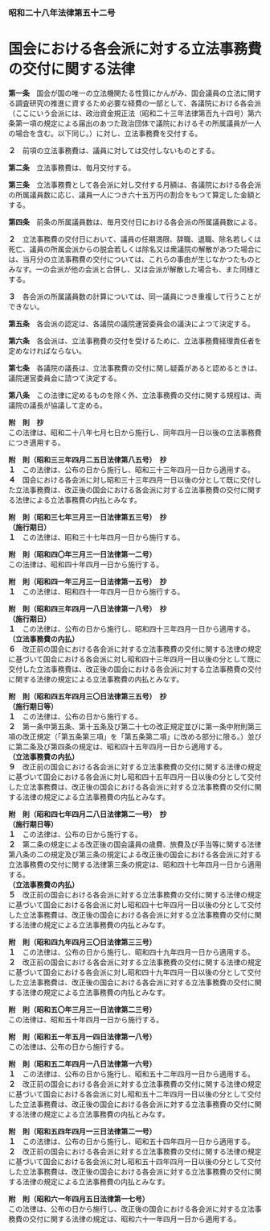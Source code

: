 ### 昭和二十八年法律第五十二号  
# 国会における各会派に対する立法事務費の交付に関する法律  
  
**第一条**　国会が国の唯一の立法機関たる性質にかんがみ、国会議員の立法に関する調査研究の推進に資するため必要な経費の一部として、各議院における各会派（ここにいう会派には、政治資金規正法（昭和二十三年法律第百九十四号）第六条第一項の規定による届出のあつた政治団体で議院におけるその所属議員が一人の場合を含む。以下同じ。）に対し、立法事務費を交付する。  
  
**２**　前項の立法事務費は、議員に対しては交付しないものとする。  
  
**第二条**　立法事務費は、毎月交付する。  
  
**第三条**　立法事務費として各会派に対し交付する月額は、各議院における各会派の所属議員数に応じ、議員一人につき六十五万円の割合をもつて算定した金額とする。  
  
**第四条**　前条の所属議員数は、毎月交付日における各会派の所属議員数による。  
  
**２**　立法事務費の交付日において、議員の任期満限、辞職、退職、除名若しくは死亡、議員の所属会派からの脱会若しくは除名又は衆議院の解散があつた場合には、当月分の立法事務費の交付については、これらの事由が生じなかつたものとみなす。一の会派が他の会派と合併し、又は会派が解散した場合も、また同様とする。  
  
**３**　各会派の所属議員数の計算については、同一議員につき重複して行うことができない。  
  
**第五条**　各会派の認定は、各議院の議院運営委員会の議決によつて決定する。  
  
**第六条**　各会派は、立法事務費の交付を受けるために、立法事務費経理責任者を定めなければならない。  
  
**第七条**　各議院の議長は、立法事務費の交付に関し疑義があると認めるときは、議院運営委員会に諮つて決定する。  
  
**第八条**　この法律に定めるものを除く外、立法事務費の交付に関する規程は、両議院の議長が協議して定める。  
  
**附　則　抄**  
この法律は、昭和二十八年七月七日から施行し、同年四月一日以後の立法事務費につき適用する。  
  
**附　則（昭和三三年四月二五日法律第八五号）　抄**  
**１**　この法律は、公布の日から施行し、昭和三十三年四月一日から適用する。  
**４**　国会における各会派に対し昭和三十三年四月一日以後の分として既に交付した立法事務費は、改正後の国会における各会派に対する立法事務費の交付に関する法律による立法事務費の内払とみなす。  
  
**附　則（昭和三七年三月三一日法律第五三号）　抄**  
**（施行期日）**  
**１**　この法律は、昭和三十七年四月一日から施行する。  
  
**附　則（昭和四〇年三月三一日法律第一二号）**  
この法律は、昭和四十年四月一日から施行する。  
  
**附　則（昭和四一年三月三一日法律第一五号）　抄**  
**１**　この法律は、昭和四十一年四月一日から施行する。  
  
**附　則（昭和四三年四月一八日法律第一八号）　抄**  
**（施行期日）**  
**１**　この法律は、公布の日から施行し、昭和四十三年四月一日から適用する。  
**（立法事務費の内払）**  
**６**　改正前の国会における各会派に対する立法事務費の交付に関する法律の規定に基づいて国会における各会派に対し昭和四十三年四月一日以後の分として既に交付した立法事務費は、改正後の国会における各会派に対する立法事務費の交付に関する法律の規定による立法事務費の内払とみなす。  
  
**附　則（昭和四五年四月三〇日法律第三五号）　抄**  
**（施行期日等）**  
**１**　この法律は、公布の日から施行する。  
**２**　第一条中第五条、第十五条及び第二十七の改正規定並びに第一条中附則第三項の改正規定（「第五条第三項」を「第五条第二項」に改める部分に限る。）並びに第二条及び第四条の規定は、昭和四十五年四月一日から適用する。  
**（立法事務費の内払）**  
**９**　改正前の国会における各会派に対する立法事務費の交付に関する法律の規定に基づいて国会における各会派に対し昭和四十五年四月一日以後の分として交付した立法事務費は、改正後の国会における各会派に対する立法事務費の交付に関する法律の規定による立法事務費の内払とみなす。  
  
**附　則（昭和四七年四月二八日法律第二一号）　抄**  
**（施行期日等）**  
**１**　この法律は、公布の日から施行する。  
**２**　第二条の規定による改正後の国会議員の歳費、旅費及び手当等に関する法律第八条の二の規定及び第三条の規定による改正後の国会における各会派に対する立法事務費の交付に関する法律第三条の規定は、昭和四十七年四月一日から適用する。  
**（立法事務費の内払）**  
**５**　改正前の国会における各会派に対する立法事務費の交付に関する法律の規定に基づいて国会における各会派に対し昭和四十七年四月一日以後の分として交付した立法事務費は、改正後の国会における各会派に対する立法事務費の交付に関する法律の規定による立法事務費の内払とみなす。  
  
**附　則（昭和四九年四月三〇日法律第三三号）**  
**１**　この法律は、公布の日から施行し、昭和四十九年四月一日から適用する。  
**２**　改正前の国会における各会派に対する立法事務費の交付に関する法律の規定に基づいて国会における各会派に対し昭和四十九年四月一日以後の分として交付した立法事務費は、改正後の国会における各会派に対する立法事務費の交付に関する法律の規定による立法事務費の内払とみなす。  
  
**附　則（昭和五〇年三月三一日法律第二三号）**  
この法律は、昭和五十年四月一日から施行する。  
  
**附　則（昭和五一年五月一四日法律第一八号）**  
この法律は、公布の日から施行する。  
  
**附　則（昭和五二年四月一八日法律第一六号）**  
**１**　この法律は、公布の日から施行し、昭和五十二年四月一日から適用する。  
**２**　改正前の国会における各会派に対する立法事務費の交付に関する法律の規定に基づいて国会における各会派に対し昭和五十二年四月一日以後の分として交付した立法事務費は、改正後の国会における各会派に対する立法事務費の交付に関する法律の規定による立法事務費の内払とみなす。  
  
**附　則（昭和五四年四月一三日法律第二一号）**  
**１**　この法律は、公布の日から施行し、昭和五十四年四月一日から適用する。  
**２**　改正前の国会における各会派に対する立法事務費の交付に関する法律の規定に基づいて国会における各会派に対し昭和五十四年四月一日以後の分として交付した立法事務費は、改正後の国会における各会派に対する立法事務費の交付に関する法律の規定による立法事務費の内払とみなす。  
  
**附　則（昭和六一年四月五日法律第一七号）**  
この法律は、公布の日から施行し、改正後の国会における各会派に対する立法事務費の交付に関する法律の規定は、昭和六十一年四月一日から適用する。  
  
